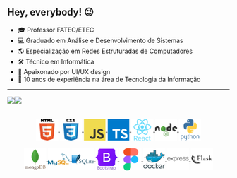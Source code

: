## Hey, everybody! :wink:

- :mortar_board: Professor FATEC/ETEC
- :computer: Graduado em Análise e Desenvolvimento de Sistemas
- :earth_americas: Especialização em Redes Estruturadas de Computadores
- :hammer_and_wrench: Técnico em Informática
- :purple_heart: Apaixonado por UI/UX design
- :angel: 10 anos de experiência na área de Tecnologia da Informação
<hr>
<div>
  <a href="https://github.com/maxxdiego"><img height="180em"   align="center" src="https://github-readme-stats.vercel.app/api?username=maxxdiego&theme=react&show_icons=true"/><img height="180em"  align="center" src="https://github-readme-stats.vercel.app/api/top-langs/?username=maxxdiego&layout=compact&langs_count=7&theme=react"/>
</div>
 <br>
<div  align="center"> 
  <div style="display: inline_block"><br>
    <img align="center" alt="HTML" height="50" width="50" src="https://raw.githubusercontent.com/devicons/devicon/master/icons/html5/html5-original-wordmark.svg" >
    <img align="center" alt="CSS" height="50" width="50" src="https://raw.githubusercontent.com/devicons/devicon/master/icons/css3/css3-original-wordmark.svg" >
    <img align="center" alt="JS" height="50" width="50" src="https://raw.githubusercontent.com/devicons/devicon/master/icons/javascript/javascript-original.svg" >
    <img align="center" alt="Typescript" height="50" width="50" src="https://raw.githubusercontent.com/devicons/devicon/master/icons/typescript/typescript-original.svg" >
    <img align="center" alt="React" height="50" width="50" src="https://raw.githubusercontent.com/devicons/devicon/master/icons/react/react-original-wordmark.svg" >
    <img align="center" alt="NodeJs" height="50" width="50" src="https://raw.githubusercontent.com/devicons/devicon/master/icons/nodejs/nodejs-original-wordmark.svg" >
    <img align="center" alt="Python" height="50" width="50" src="https://raw.githubusercontent.com/devicons/devicon/master/icons/python/python-original-wordmark.svg" > 
    <br /><br />
    <img align="center" alt="MongoDB" height="50" width="50" src="https://raw.githubusercontent.com/devicons/devicon/master/icons/mongodb/mongodb-original-wordmark.svg" >
    <img align="center" alt="MySQL" height="50" width="50" src="https://raw.githubusercontent.com/devicons/devicon/master/icons/mysql/mysql-original-wordmark.svg" >
    <img align="center" alt="SQLite" height="50" width="50" src="https://raw.githubusercontent.com/devicons/devicon/master/icons/sqlite/sqlite-original-wordmark.svg" >
    <img align="center" alt="Bootstrap" height="50" width="50" src="https://raw.githubusercontent.com/devicons/devicon/master/icons/bootstrap/bootstrap-original-wordmark.svg" >
    <img align="center" alt="Figma" height="50" width="50" src="https://raw.githubusercontent.com/devicons/devicon/master/icons/figma/figma-original.svg" >
    <img align="center" alt="Docker" height="50" width="50" src="https://raw.githubusercontent.com/devicons/devicon/master/icons/docker/docker-original-wordmark.svg" >
    <img align="center" alt="Express" height="50" width="50" src="https://raw.githubusercontent.com/devicons/devicon/master/icons/express/express-original-wordmark.svg" >
    <img align="center" alt="Flask" height="50" width="50" src="https://raw.githubusercontent.com/devicons/devicon/master/icons/flask/flask-original-wordmark.svg" >
</div>
  <br> 
</div>
